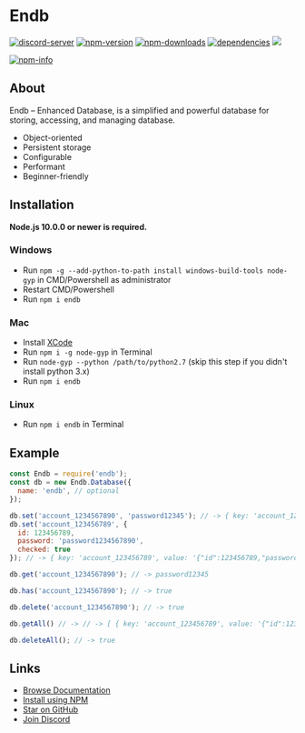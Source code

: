 # Endb

<p>
  <a href="https://discord.gg/3yXx8CN"><img src="https://discordapp.com/api/guilds/519513445721178133/embed.png" alt="discord-server" /></a>
  <a href="https://www.npmjs.com/package/endb"><img src="https://img.shields.io/npm/v/endb.svg" alt="npm-version" /></a>
  <a href="https://www.npmjs.com/package/endb"><img src="https://img.shields.io/npm/dt/endb.svg" alt="npm-downloads" /></a>
  <a href="https://david-dm.org/endb/endb"><img src="https://img.shields.io/david/endb/endb.svg"
      alt="dependencies" /></a>
  <a href="https://github.com/endb/endb/stargazers"><img src="https://img.shields.io/github/stars/endb/endb.svg?style=social&label=Star"></a>
</p>
<p>
  <a href="https://nodei.co/npm/endb/"><img src="https://nodei.co/npm/endb.png?downloads=true&stars=true" alt="npm-info" /></a>
</p>

## About

Endb – Enhanced Database, is a simplified and powerful database for storing, accessing, and managing database.

- Object-oriented
- Persistent storage
- Configurable
- Performant
- Beginner-friendly

## Installation

**Node.js 10.0.0 or newer is required.**

### Windows

- Run `npm -g --add-python-to-path install windows-build-tools node-gyp` in CMD/Powershell as administrator
- Restart CMD/Powershell
- Run `npm i endb`

### Mac

- Install [XCode](https://developer.apple.com/xcode)
- Run `npm i -g node-gyp` in Terminal
- Run `node-gyp --python /path/to/python2.7` (skip this step if you didn't install python 3.x)
- Run `npm i endb`

### Linux

- Run `npm i endb` in Terminal

## Example

```js
const Endb = require('endb');
const db = new Endb.Database({
  name: 'endb', // optional
});

db.set('account_1234567890', 'password12345'); // -> { key: 'account_1234567890', value: 'password12345' }
db.set('account_123456789', {
  id: 123456789,
  password: 'password1234567890',
  checked: true
}); // -> { key: 'account_123456789', value: '{"id":123456789,"password":"password1234567890","checked":true}' }

db.get('account_1234567890'); // -> password12345

db.has('account_1234567890'); // -> true

db.delete('account_1234567890'); // -> true

db.getAll() // -> // -> [ { key: 'account_123456789', value: '{"id":123456789,"password":"password1234567890","checked":true}' } ]

db.deleteAll(); // -> true
```

## Links

- [Browse Documentation](https://endb.js.org)
- [Install using NPM](https://npmjs.com/package/endb)
- [Star on GitHub](https://github.com/endb/endb)
- [Join Discord](https://discord.gg/3yXx8CN)